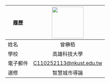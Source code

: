 |      履歷        |<img src="https://avatars.githubusercontent.com/u/22648375?v=4" width=100 height=100/>|
| ---------------- |:-----------------------------:|
| 姓名             |曾楙栢                |
| 學校             | 高雄科技大學                  |
| 電子郵件         | C110252113@nkust.edu.tw          |
| 選修             | 智慧城市導論                  |
